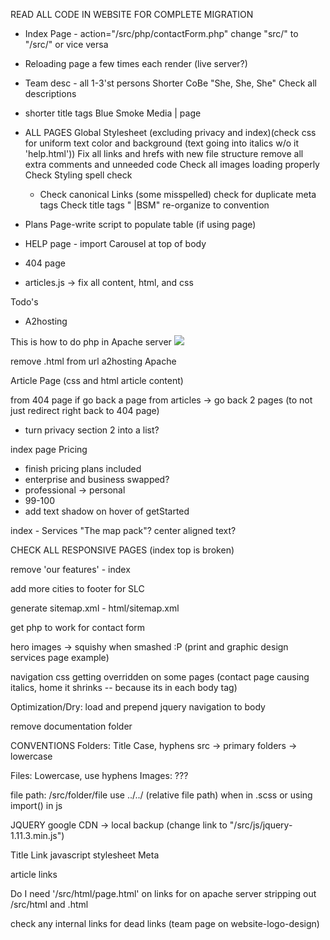 READ ALL CODE IN WEBSITE FOR COMPLETE MIGRATION

- Index Page - action="/src/php/contactForm.php"
  change "src/" to "/src/" or vice versa

- Reloading page a few times each render (live server?)

- Team desc - all 1-3'st persons
  Shorter CoBe "She, She, She"
  Check all descriptions

- shorter title tags
  Blue Smoke Media | page

- ALL PAGES
  Global Stylesheet (excluding privacy and index)(check css for uniform text color and background (text going into italics w/o it 'help.html'))
  Fix all links and hrefs with new file structure
  remove all extra comments and unneeded code
  Check all images loading properly
  Check Styling
  spell check

  - <head>
    Check canonical Links (some misspelled)
    check for duplicate meta tags
    Check title tags " |BSM"
    re-organize to convention

- Plans Page-write script to populate table (if using page)

- HELP page - import Carousel at top of body

- 404 page

- articles.js -> fix all content, html, and css

Todo's

- A2hosting
<!-- addon -> alias for redirecting domains -->

This is how to do php in Apache server
![](../../../../Downloads/Screen%20Shot%202022-05-17%20at%209.14.13%20AM.png)

remove .html from url a2hosting Apache

Article Page (css and html article content)

from 404 page if go back a page from articles -> go back 2 pages (to not just redirect right back to 404 page)

- turn privacy section 2 into a list?

index page Pricing

- finish pricing plans included
- enterprise and business swapped?
- professional -> personal
- 99-100
- add text shadow on hover of getStarted

index - Services
"The map pack"?
center aligned text?

CHECK ALL RESPONSIVE PAGES (index top is broken)

remove 'our features' - index

add more cities to footer for SLC

generate sitemap.xml - html/sitemap.xml

get php to work for contact form

hero images -> squishy when smashed :P (print and graphic design services page example)

navigation css getting overridden on some pages (contact page causing italics, home it shrinks -- because its in each body tag)

Optimization/Dry: load and prepend jquery navigation to body

remove documentation folder

CONVENTIONS
Folders: Title Case, hyphens
src -> primary folders -> lowercase

Files: Lowercase, use hyphens
Images: ???

file path: /src/folder/file
use ../../ (relative file path) when in .scss or using import() in js

JQUERY
google CDN -> local backup (change link to "/src/js/jquery-1.11.3.min.js")

<Head>
Title
Link
  javascript
  stylesheet
Meta
</Head>

article links

Do I need '/src/html/page.html' on links for on apache server stripping out /src/html and .html

check any internal links for dead links (team page on website-logo-design)

